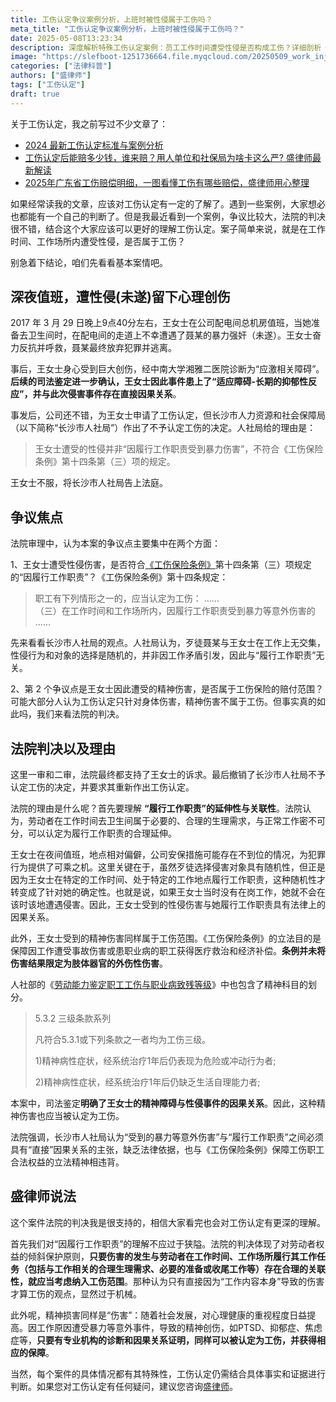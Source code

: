 ```yaml
---
title: 工伤认定争议案例分析，上班时被性侵属于工伤吗？
meta_title: "工伤认定争议案例分析，上班时被性侵属于工伤吗？"
date: 2025-05-08T13:23:34
description: 深度解析特殊工伤认定案例：员工工作时间遭受性侵是否构成工伤？详细剖析《工伤保险条例》中"履行工作职责"的法律延伸性，揭示精神伤害同样可认定为工伤的法律依据。通过真实判例阐明工伤认定的关键争议点、法院判决逻辑及人社部最新鉴定标准，为劳动者权益保护提供专业法律指导。
image: "https://slefboot-1251736664.file.myqcloud.com/20250509_work_injury_case_cover.webp"
categories: ["法律科普"]
authors: ["盛律师"]
tags: ["工伤认定"]
draft: true
---
```


关于工伤认定，我之前写过不少文章了：

- [2024 最新工伤认定标准与案例分析](https://shenglvshi.cn/work_related_injury)
- [工伤认定后能赔多少钱，谁来赔？用人单位和社保局为啥卡这么严? 盛律师最新解读](https://shenglvshi.cn/workers_compensation)
- [2025年广东省工伤赔偿明细，一图看懂工伤有哪些赔偿，盛律师用心整理](https://shenglvshi.cn/injury_details)

如果经常读我的文章，应该对工伤认定有一定的了解了。遇到一些案例，大家想必也都能有一个自己的判断了。但是我最近看到一个案例，争议比较大，法院的判决很不错，结合这个大家应该可以更好的理解工伤认定。案子简单来说，就是在工作时间、工作场所内遭受性侵，是否属于工伤？

别急着下结论，咱们先看看基本案情吧。

## 深夜值班，遭性侵(未遂)留下心理创伤

2017 年 3 月 29 日晚上9点40分左右，王女士在公司配电间总机房值班，当她准备去卫生间时，在配电间的走道上不幸遭遇了聂某的暴力强奸（未遂）。王女士奋力反抗并呼救，聂某最终放弃犯罪并逃离。

事后，王女士身心受到巨大创伤，经中南大学湘雅二医院诊断为“应激相关障碍”。**后续的司法鉴定进一步确认，王女士因此事件患上了“适应障碍-长期的抑郁性反应”，并与此次侵害事件存在直接因果关系**。

事发后，公司还不错，为王女士申请了工伤认定，但长沙市人力资源和社会保障局（以下简称“长沙市人社局”）作出了不予认定工伤的决定。人社局给的理由是：

> 王女士遭受的性侵并非“因履行工作职责受到暴力伤害”，不符合《工伤保险条例》第十四条第（三）项的规定。

王女士不服，将长沙市人社局告上法庭。

## 争议焦点

法院审理中，认为本案的争议点主要集中在两个方面：

1、王女士遭受性侵伤害，是否符合[《工伤保险条例》](https://www.gov.cn/zwgk/2005-05/20/content_144.htm)第十四条第（三）项规定的“因履行工作职责”？《工伤保险条例》第十四条规定：

> 职工有下列情形之一的，应当认定为工伤：
>  ……   
> （三）在工作时间和工作场所内，因履行工作职责受到暴力等意外伤害的
>  ……

先来看看长沙市人社局的观点。人社局认为，歹徒聂某与王女士在工作上无交集，性侵行为和对象的选择是随机的，并非因工作矛盾引发，因此与“履行工作职责”无关。

2、第 2 个争议点是王女士因此遭受的精神伤害，是否属于工伤保险的赔付范围？可能大部分人认为工伤认定只针对身体伤害，精神伤害不属于工伤。但事实真的如此吗，我们来看法院的判决。

## 法院判决以及理由

这里一审和二审，法院最终都支持了王女士的诉求。最后撤销了长沙市人社局不予认定工伤的决定，并要求其重新作出工伤认定。

法院的理由是什么呢？首先要理解 **“履行工作职责”的延伸性与关联性**。法院认为，劳动者在工作时间去卫生间属于必要的、合理的生理需求，与正常工作密不可分，可以认定为履行工作职责的合理延伸。

王女士在夜间值班，地点相对偏僻，公司安保措施可能存在不到位的情况，为犯罪行为提供了可乘之机。这里关键在于，虽然歹徒选择侵害对象具有随机性，但正是因为王女士在特定的工作时间、处于特定的工作地点履行工作职责，这种随机性才转变成了针对她的确定性。也就是说，如果王女士当时没有在岗工作，她就不会在该时该地遭遇侵害。因此，王女士受到的性侵伤害与她履行工作职责具有法律上的因果关系。

此外，王女士受到的精神伤害同样属于工伤范围。《工伤保险条例》的立法目的是保障因工作遭受事故伤害或患职业病的职工获得医疗救治和经济补偿。**条例并未将伤害结果限定为肢体器官的外伤性伤害**。

人社部的《[劳动能力鉴定职工工伤与职业病致残等级](https://m12333.cn/policy/apfw.html)》中也包含了精神科目的划分。

> 5.3.2 三级条款系列
> 
> 凡符合5.3.1或下列条款之一者均为工伤三级。  
> 
> 1)精神病性症状，经系统治疗1年后仍表现为危险或冲动行为者;  
> 
> 2)精神病性症状，经系统治疗1年后仍缺乏生活自理能力者;

本案中，司法鉴定**明确了王女士的精神障碍与性侵事件的因果关系**。因此，这种精神伤害也应当被认定为工伤。

法院强调，长沙市人社局认为“受到的暴力等意外伤害”与“履行工作职责”之间必须具有“直接”因果关系的主张，缺乏法律依据，也与《工伤保险条例》保障工伤职工合法权益的立法精神相违背。

## 盛律师说法

这个案件法院的判决我是很支持的，相信大家看完也会对工伤认定有更深的理解。

首先我们对“因履行工作职责”的理解不应过于狭隘。法院的判决体现了对劳动者权益的倾斜保护原则，**只要伤害的发生与劳动者在工作时间、工作场所履行其工作任务（包括与工作相关的合理生理需求、必要的准备或收尾工作等）存在合理的关联性，就应当考虑纳入工伤范围**。那种认为只有直接因为“工作内容本身”导致的伤害才算工伤的观点，显然过于机械。

此外呢，精神损害同样是“伤害”：随着社会发展，对心理健康的重视程度日益提高。因工作原因遭受暴力等意外事件，导致的精神创伤，如PTSD、抑郁症、焦虑症等，**只要有专业机构的诊断和因果关系证明，同样可以被认定为工伤，并获得相应的保障**。

当然，每个案件的具体情况都有其特殊性，工伤认定仍需结合具体事实和证据进行判断。如果您对工伤认定有任何疑问，建议您咨询[盛律师](https://shenglvshi.cn/contact)。